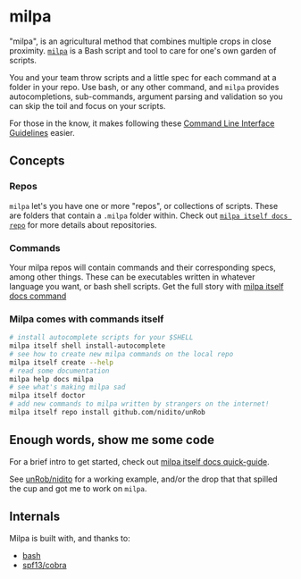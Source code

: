 # milpa

"milpa", is an agricultural method that combines multiple crops in close proximity. [`milpa`](https://milpa.dev) is a Bash script and tool to care for one's own garden of scripts.

You and your team throw scripts and a little spec for each command at a folder in your repo. Use bash, or any other command, and `milpa` provides autocompletions, sub-commands, argument parsing and validation so you can skip the toil and focus on your scripts.

For those in the know, it makes following these [Command Line Interface Guidelines](https://clig.dev/) easier.

## Concepts

### Repos

`milpa` let's you have one or more "repos", or collections of scripts. These are folders that contain a `.milpa` folder within. Check out [`milpa itself docs repo`](/.milpa/docs/milpa/repo/index.md) for more details about repositories.

### Commands

Your milpa repos will contain commands and their corresponding specs, among other things. These can be executables written in whatever language you want, or bash shell scripts. Get the full story with [milpa itself docs command](/.milpa/docs/milpa/command/index.md)

### Milpa comes with commands itself

```sh
# install autocomplete scripts for your $SHELL
milpa itself shell install-autocomplete
# see how to create new milpa commands on the local repo
milpa itself create --help
# read some documentation
milpa help docs milpa
# see what's making milpa sad
milpa itself doctor
# add new commands to milpa written by strangers on the internet!
milpa itself repo install github.com/nidito/unRob
```

## Enough words, show me some code

For a brief intro to get started, check out [milpa itself docs quick-guide](/.milpa/docs/milpa/quick-guide.md).

See [unRob/nidito](https://github.com/unRob/nidito/tree/master/.milpa) for a working example, and/or the drop that that spilled the cup and got me to work on `milpa`.

## Internals

Milpa is built with, and thanks to:

- [bash](https://www.gnu.org/software/bash/)
- [spf13/cobra](https://cobra.dev)
